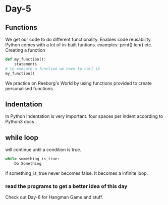 # Day-5

## Functions

We get our code to do different functionality. Enables code reusability.
Python comes with a lot of in-built funtions.
examples: print() len() etc.
Creating a function
```python
def my_function():
	statements
# to execute a function we have to call it
my_function()
```
We practice on Reeborg's World by using functions provided to create personalised functions.

## Indentation
In Python Indentation is very Important.
four spaces per indent according to Python3 docs

## while loop
will continue until a condition is true.
```python
while something_is_true:
	Do Something
```
if something_is_true never becomes false.
It becomes a infinite loop.

### read the programs to get a better idea of this day

Check out Day-6 for Hangman Game and stuff.
